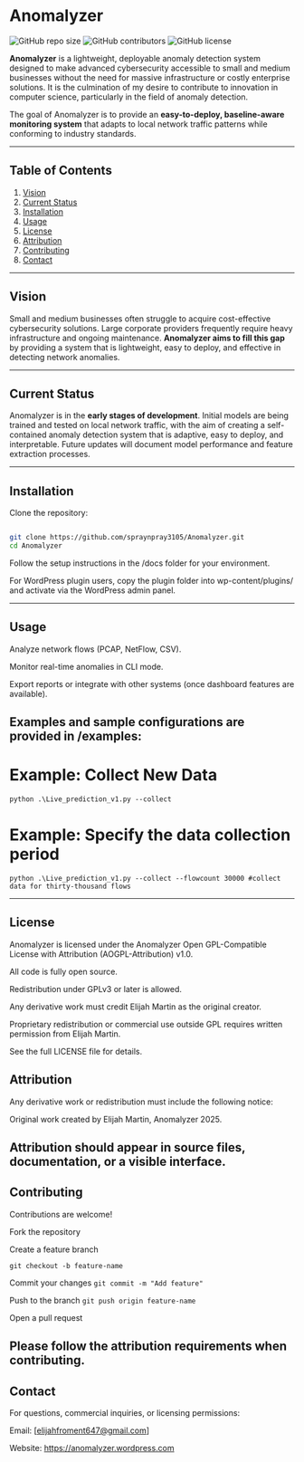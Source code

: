 # Anomalyzer

![GitHub repo size](https://img.shields.io/github/repo-size/spraynpray3105/Anomalyzer)
![GitHub contributors](https://img.shields.io/github/contributors/spraynpray3105/Anomalyzer)
![GitHub license](https://img.shields.io/github/license/spraynpray3105/Anomalyzer)

**Anomalyzer** is a lightweight, deployable anomaly detection system designed to make advanced cybersecurity accessible to small and medium businesses without the need for massive infrastructure or costly enterprise solutions. It is the culmination of my desire to contribute to innovation in computer science, particularly in the field of anomaly detection.

The goal of Anomalyzer is to provide an **easy-to-deploy, baseline-aware monitoring system** that adapts to local network traffic patterns while conforming to industry standards.

---

## Table of Contents
1. [Vision](#vision)
2. [Current Status](#current-status)
3. [Installation](#installation)
4. [Usage](#usage)
5. [License](#license)
6. [Attribution](#attribution)
7. [Contributing](#contributing)
8. [Contact](#contact)

---

## Vision
Small and medium businesses often struggle to acquire cost-effective cybersecurity solutions. Large corporate providers frequently require heavy infrastructure and ongoing maintenance. **Anomalyzer aims to fill this gap** by providing a system that is lightweight, easy to deploy, and effective in detecting network anomalies.

---

## Current Status
Anomalyzer is in the **early stages of development**. Initial models are being trained and tested on local network traffic, with the aim of creating a self-contained anomaly detection system that is adaptive, easy to deploy, and interpretable. Future updates will document model performance and feature extraction processes.

---

## Installation
Clone the repository:

``` Bash

git clone https://github.com/spraynpray3105/Anomalyzer.git
cd Anomalyzer
```
Follow the setup instructions in the /docs folder for your environment.

For WordPress plugin users, copy the plugin folder into wp-content/plugins/ and activate via the WordPress admin panel.

---

## Usage

Analyze network flows (PCAP, NetFlow, CSV).

Monitor real-time anomalies in CLI mode.

Export reports or integrate with other systems (once dashboard features are available).

Examples and sample configurations are provided in /examples:
---
# Example: Collect New Data
```
python .\Live_prediction_v1.py --collect
```

# Example: Specify the data collection period
```
python .\Live_prediction_v1.py --collect --flowcount 30000 #collect data for thirty-thousand flows
```
---
## License

Anomalyzer is licensed under the Anomalyzer Open GPL-Compatible License with Attribution (AOGPL-Attribution) v1.0.

All code is fully open source.

Redistribution under GPLv3 or later is allowed.

Any derivative work must credit Elijah Martin as the original creator.

Proprietary redistribution or commercial use outside GPL requires written permission from Elijah Martin.

See the full LICENSE file for details.

## Attribution

Any derivative work or redistribution must include the following notice:

Original work created by Elijah Martin, Anomalyzer 2025.


Attribution should appear in source files, documentation, or a visible interface.
---
## Contributing

Contributions are welcome!

Fork the repository

Create a feature branch 

```git checkout -b feature-name```

Commit your changes 
```git commit -m "Add feature"```

Push to the branch 
```git push origin feature-name```

Open a pull request

Please follow the attribution requirements when contributing.
---
## Contact

For questions, commercial inquiries, or licensing permissions:

Email: [elijahfroment647@gmail.com]

Website: https://anomalyzer.wordpress.com

